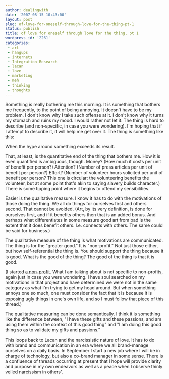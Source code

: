```yaml
---
author: dealingwith
date: '2007-08-15 10:43:00'
layout: post
slug: of-love-for-oneself-through-love-for-the-thing-pt-1
status: publish
title: of love for oneself through love for the thing, pt 1
wordpress_id: '2261'
categories:
 - art
 - hangups
 - internets
 - Integration Research
 - lacan
 - love
 - marketing
 - meh
 - thinking
 - thoughts
---
```


Something is really bothering me this morning. It is something that bothers me frequently, to the point of being annoying. It doesn't have to be my problem. I don't know why I take such offense at it. I don't know why it turns my stomach and ruins my mood. I would rather not let it. The thing is hard to describe (and non-specific, in case you were wondering). I'm hoping that if I attempt to describe it, it will help me get over it. The thing is something like this:

When the hype around something exceeds its result.

That, at least, is the quantitative end of the thing that bothers me. How it is even quantified is ambiguous, though. Money? (How much it costs per unit of benefit per person?) Attention? (Number of press articles per unit of benefit per person?) Effort? (Number of volunteer hours solicited per unit of benefit per person? This one is circular: the volunteering benefits the volunteer, but at some point that's akin to saying slavery builds character.) There is some tipping point where it begins to offend my sensibilities.

Easier is the qualitative measure. I know it has to do with the motivations of those doing the thing. We all do things for ourselves first and others second. That cannot be avoided. (Art, by its very definition, is done for ourselves first, and if it benefits others then that is an added bonus. And perhaps what differentiates in some measure good art from bad is the extent that it does benefit others. I.e. connects with others. The same could be said for business.)

The qualitative measure of the thing is what motivations are communicated. The thing is for the "greater good." It is "non-profit." Not just those either, but how self-referential the thing is. You should support the thing because it is good. What is the good of the thing? The good of the thing is that it is good.

(I started [a non-profit](/2016/03/15/goodbye-integration-research/). What I am talking about is not specific to non-profits, again just in case you were wondering. I have soul searched on my motivations in that project and have determined we were not in the same category as what I'm trying to get my head around. But when something annoys one so much, one must consider the fact that it is because it is exposing ugly things in one's own life, and so I must follow that piece of this thread.)

The qualitative measuring can be done semantically. I think it is something like the difference between, "I have these gifts and these passions, and am using them within the context of this good thing" and "I am doing this good thing so as to validate my gifts and passions."

This loops back to Lacan and the narcissistic nature of love. It has to do with brand and communication in an era where we all brand-manage ourselves on a daily basis. In September I start a new job where I will be in charge of technology, but also a co-brand manager in some sense. There is a confluence of threads occurring at present that I hope will provide clarity and purpose in my own endeavors as well as a peace when I observe thinly veiled narcissism in others'.
